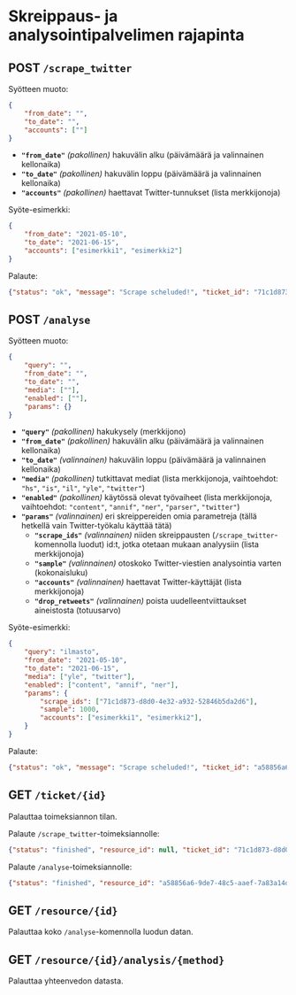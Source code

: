 # Skreippaus- ja analysointipalvelimen rajapinta

## POST `/scrape_twitter`

Syötteen muoto:

```json
{
    "from_date": "",
    "to_date": "",
    "accounts": [""]
}
```

* **`"from_date"`** _(pakollinen)_ hakuvälin alku (päivämäärä ja valinnainen kellonaika)
* **`"to_date"`** _(pakollinen)_ hakuvälin loppu (päivämäärä ja valinnainen kellonaika)
* **`"accounts"`** _(pakollinen)_ haettavat Twitter-tunnukset (lista merkkijonoja)

Syöte-esimerkki:

```json
{
    "from_date": "2021-05-10",
    "to_date": "2021-06-15",
    "accounts": ["esimerkki1", "esimerkki2"]
}
```

Palaute:

```json
{"status": "ok", "message": "Scrape scheluded!", "ticket_id": "71c1d873-d8d0-4e32-a932-52846b5da2d6"}
```

## POST `/analyse`

Syötteen muoto:

```json
{
    "query": "",
    "from_date": "",
    "to_date": "",
    "media": [""],
    "enabled": [""],
    "params": {}
}
```

* **`"query"`** _(pakollinen)_ hakukysely (merkkijono)
* **`"from_date"`** _(pakollinen)_ hakuvälin alku (päivämäärä ja valinnainen kellonaika)
* **`"to_date"`** _(valinnainen)_ hakuvälin loppu (päivämäärä ja valinnainen kellonaika)
* **`"media"`** _(pakollinen)_ tutkittavat mediat (lista merkkijonoja, vaihtoehdot: `"hs"`, `"is"`, `"il"`, `"yle"`, `"twitter"`)
* **`"enabled"`** _(pakollinen)_ käytössä olevat työvaiheet (lista merkkijonoja, vaihtoehdot: `"content"`, `"annif"`, `"ner"`, `"parser"`, `"twitter"`)
* **`"params"`** _(valinnainen)_ eri skreippereiden omia parametreja (tällä hetkellä vain Twitter-työkalu käyttää tätä)
  * **`"scrape_ids"`** _(valinnainen)_ niiden skreippausten (`/scrape_twitter`-komennolla luodut) id:t, jotka otetaan mukaan analyysiin (lista merkkijonoja)
  * **`"sample"`** _(valinnainen)_ otoskoko Twitter-viestien analysointia varten (kokonaisluku)
  * **`"accounts"`** _(valinnainen)_ haettavat Twitter-käyttäjät (lista merkkijonoja)
  * **`"drop_retweets"`** _(valinnainen)_ poista uudelleentviittaukset aineistosta (totuusarvo)

Syöte-esimerkki:

```json
{
    "query": "ilmasto",
    "from_date": "2021-05-10",
    "to_date": "2021-06-15",
    "media": ["yle", "twitter"],
    "enabled": ["content", "annif", "ner"],
    "params": {
        "scrape_ids": ["71c1d873-d8d0-4e32-a932-52846b5da2d6"],
        "sample": 1000,
        "accounts": ["esimerkki1", "esimerkki2"],
    }
}
```

Palaute:

```json
{"status": "ok", "message": "Scrape scheluded!", "ticket_id": "a58856a6-9de7-48c5-aaef-7a83a14d24f8"}
```

## GET `/ticket/{id}`

Palauttaa toimeksiannon tilan.

Palaute `/scrape_twitter`-toimeksiannolle:

```json
{"status": "finished", "resource_id": null, "ticket_id": "71c1d873-d8d0-4e32-a932-52846b5da2d6"}
```

Palaute `/analyse`-toimeksiannolle:

```json
{"status": "finished", "resource_id": "a58856a6-9de7-48c5-aaef-7a83a14d24f8", "ticket_id": "a58856a6-9de7-48c5-aaef-7a83a14d24f8"}
```

## GET `/resource/{id}`

Palauttaa koko `/analyse`-komennolla luodun datan.

## GET `/resource/{id}/analysis/{method}`

Palauttaa yhteenvedon datasta.
